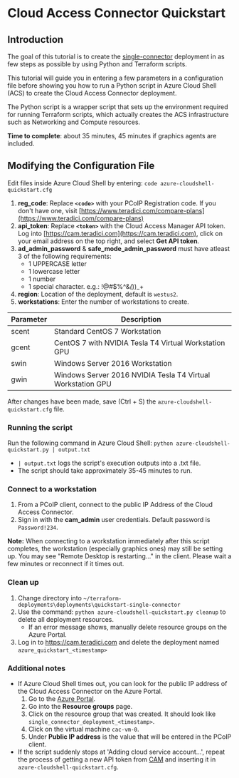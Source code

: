 # Cloud Access Connector Quickstart

## Introduction
The goal of this tutorial is to create the [single-connector](https://github.com/teradici/Azure_Deployments/blob/master/terraform-deployments/docs/README-azure-single-deployment.md) deployment in as few steps as possible by using Python and Terraform scripts.

This tutorial will guide you in entering a few parameters in a configuration file before showing you how to run a Python script in Azure Cloud Shell (ACS) to create the Cloud Access Connector deployment.

The Python script is a wrapper script that sets up the environment required for running Terraform scripts, which actually creates the ACS infrastructure such as Networking and Compute resources.

**Time to complete**: about 35 minutes, 45 minutes if graphics agents are included.

## Modifying the Configuration File

Edit files inside Azure Cloud Shell by entering: ```code azure-cloudshell-quickstart.cfg```
1. **reg_code**: Replace **`<code>`** with your PCoIP Registration code. If you don't have one, visit [https://www.teradici.com/compare-plans](https://www.teradici.com/compare-plans)
2. **api_token**: Replace **`<token>`** with the Cloud Access Manager API token. Log into [https://cam.teradici.com](https://cam.teradici.com), click on your email address on the top right, and select **Get API token**.
3. **ad_admin_password** & **safe_mode_admin_password** must have atleast 3 of the following requirements:
    - 1 UPPERCASE letter
    - 1 lowercase letter
    - 1 number
    - 1 special character. e.g.: !@#$%^&*(*))_+
4. **region**: Location of the deployment, default is ```westus2```.
5. **workstations**: Enter the number of workstations to create.

Parameter | Description
--- | ---
scent | Standard CentOS 7 Workstation
gcent | CentOS 7 with NVIDIA Tesla T4 Virtual Workstation GPU
swin | Windows Server 2016 Workstation
gwin | Windows Server 2016 NVIDIA Tesla T4 Virtual Workstation GPU

After changes have been made, save (Ctrl + S) the  ```azure-cloudshell-quickstart.cfg``` file.

### Running the script

Run the following command in Azure Cloud Shell: ```python azure-cloudshell-quickstart.py | output.txt```
-   ```| output.txt``` logs the script's execution outputs into a .txt file.
-   The script should take approximately 35-45 minutes to run.

### Connect to a workstation

1. From a PCoIP client, connect to the public IP Address of the Cloud Access Connector.
2. Sign in with the **cam_admin** user credentials. Default password is ```Password!234```.

**Note:** When connecting to a workstation immediately after this script completes, the workstation (especially graphics ones) may still be setting up. You may see "Remote Desktop is restarting..." in the client. Please wait a few minutes or reconnect if it times out.

### Clean up
1. Change directory into ```~/terraform-deployments\deployments\quickstart-single-connector```
2. Use the command: ```python azure-cloudshell-quickstart.py cleanup``` to delete all deployment resources.
    -   If an error message shows, manually delete resource groups on the Azure Portal.
3. Log in to https://cam.teradici.com and delete the deployment named ```azure_quickstart_<timestamp>```

### Additional notes
- If Azure Cloud Shell times out, you can look for the public IP address of the Cloud Access Connector on the Azure Portal.
  1. Go to the [Azure Portal](http://portal.azure.com/).
  2. Go into the **Resource groups** page.
  3. Click on the resource group that was created. It should look like ```single_connector_deployment_<timestamp>```.
  4. Click on the virtual machine ```cac-vm-0```.
  5. Under **Public IP address** is the value that will be entered in the PCoIP client.
- If the script suddenly stops at 'Adding cloud service account...', repeat the process of getting a new API token from [CAM](https://cam.teradici.com) and inserting it in ```azure-cloudshell-quickstart.cfg```.
  
